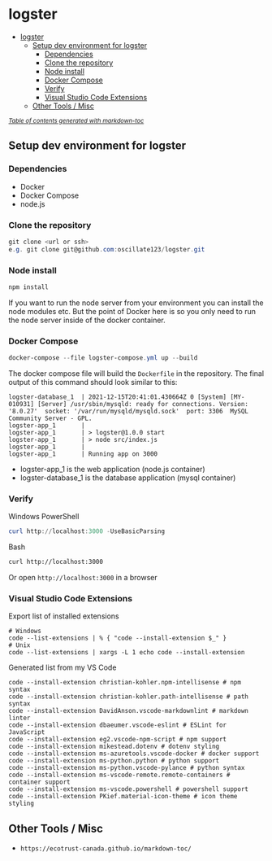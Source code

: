 # logster

- [logster](#logster)
    + [Setup dev environment for logster](#setup-dev-environment-for-logster)
      - [Dependencies](#dependencies)
      - [Clone the repository](#clone-the-repository)
      - [Node install](#node-install)
      - [Docker Compose](#docker-compose)
      - [Verify](#verify)
      - [Visual Studio Code Extensions](#visual-studio-code-extensions)
    + [Other Tools / Misc](#other-tools---misc)

<small><i><a href='http://ecotrust-canada.github.io/markdown-toc/'>Table of contents generated with markdown-toc</a></i></small>

## Setup dev environment for logster

### Dependencies

- Docker
- Docker Compose
- node.js

### Clone the repository

```PowerShell
git clone <url or ssh>
e.g. git clone git@github.com:oscillate123/logster.git
```

### Node install

```PowerShell
npm install
```

If you want to run the node server from your environment you can install the node modules etc. But the point of Docker here is so you only need to run the node server inside of the docker container.

### Docker Compose

```PowerShell
docker-compose --file logster-compose.yml up --build
```

The docker compose file will build the `Dockerfile` in the repository. The final output of this command should look similar to this:

```Log
logster-database_1  | 2021-12-15T20:41:01.430664Z 0 [System] [MY-010931] [Server] /usr/sbin/mysqld: ready for connections. Version: '8.0.27'  socket: '/var/run/mysqld/mysqld.sock'  port: 3306  MySQL Community Server - GPL.
logster-app_1       |
logster-app_1       | > logster@1.0.0 start
logster-app_1       | > node src/index.js
logster-app_1       |
logster-app_1       | Running app on 3000
```

- logster-app_1 is the web application (node.js container)
- logster-database_1 is the database application (mysql container)

### Verify

Windows PowerShell

```PowerShell
curl http://localhost:3000 -UseBasicParsing
```

Bash

```bash
curl http://localhost:3000
```

Or open `http://localhost:3000` in a browser

### Visual Studio Code Extensions

Export list of installed extensions

```Shell
# Windows
code --list-extensions | % { "code --install-extension $_" }
# Unix
code --list-extensions | xargs -L 1 echo code --install-extension
```

Generated list from my VS Code

```Shell
code --install-extension christian-kohler.npm-intellisense # npm syntax
code --install-extension christian-kohler.path-intellisense # path syntax
code --install-extension DavidAnson.vscode-markdownlint # markdown linter
code --install-extension dbaeumer.vscode-eslint # ESLint for JavaScript
code --install-extension eg2.vscode-npm-script # npm support
code --install-extension mikestead.dotenv # dotenv styling
code --install-extension ms-azuretools.vscode-docker # docker support
code --install-extension ms-python.python # python support
code --install-extension ms-python.vscode-pylance # python syntax
code --install-extension ms-vscode-remote.remote-containers # container support
code --install-extension ms-vscode.powershell # powershell support
code --install-extension PKief.material-icon-theme # icon theme styling
```

## Other Tools / Misc

- `https://ecotrust-canada.github.io/markdown-toc/`
